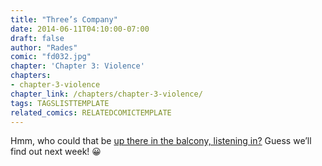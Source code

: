 ```yaml
---
title: "Three’s Company"
date: 2014-06-11T04:10:00-07:00
draft: false
author: "Rades"
comic: "fd032.jpg"
chapter: 'Chapter 3: Violence'
chapters:
- chapter-3-violence
chapter_link: /chapters/chapter-3-violence/
tags: TAGSLISTTEMPLATE
related_comics: RELATEDCOMICTEMPLATE
---
```


Hmm, who could that be <a href="/comic/pieces/">up there in the balcony, listening in?</a> Guess we’ll find out next week! 😀

